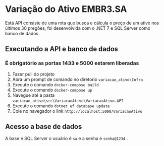 # Variação do Ativo EMBR3.SA

Está API consiste de uma rota que busca e cálcula o preço de um ativo nos últimos 30 pregões, foi desenvolvida com o .NET 7 e SQL Server como banco de dados.

## Executando a API e banco de dados

### É obrigatório as portas 1433 e 5000 estarem liberadas

1. Fazer pull do projeto
2. Abra um prompt de comando no dirétorio `variacao_ativo\Infra`
3. Execute o comando `docker-compose build` 
4. Execute o comando `docker-compose up` 
4. Navegue até a pasta `variacao_ativo\src\VariacaoAtivo\VariacaoAtivo.API`
5. Execute o comando `dotnet ef database update`
6. Cole no navegador o link `http://localhost:5000/VariacaoAtivo`

## Acesso a base de dados

A base é SQL Server o usuário é `sa` e a senha é `senha@1234` .

